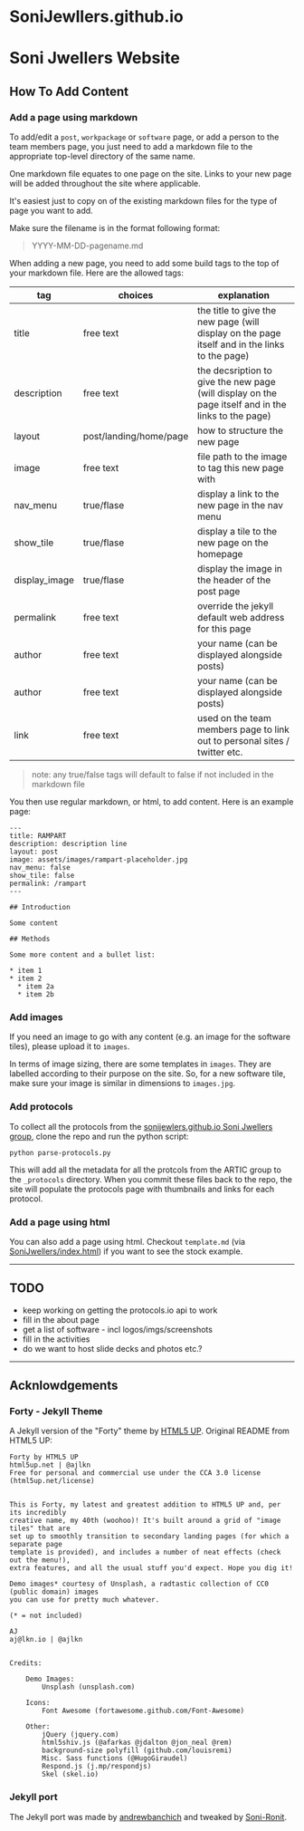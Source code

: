 # SoniJewllers.github.io
# Soni Jwellers Website

## How To Add Content

### Add a page using markdown

To add/edit a `post`, `workpackage` or `software` page, or add a person to the team members page, you just need to add a markdown file to the appropriate top-level directory of the same name.

One markdown file equates to one page on the site. Links to your new page will be added throughout the site where applicable.

It's easiest just to copy on of the existing markdown files for the type of page you want to add.

Make sure the filename is in the format following format:

> YYYY-MM-DD-pagename.md

When adding a new page, you need to add some build tags to the top of your markdown file. Here are the allowed tags:

| tag           | choices                | explanation                                                                                         |
| ------------- | ---------------------- | --------------------------------------------------------------------------------------------------- |
| title         | free text              | the title to give the new page (will display on the page itself and in the links to the page)       |
| description   | free text              | the decsription to give the new page (will display on the page itself and in the links to the page) |
| layout        | post/landing/home/page | how to structure the new page                                                                       |
| image         | free text              | file path to the image to tag this new page with                                                    |
| nav_menu      | true/flase             | display a link to the new page in the nav menu                                                      |
| show_tile     | true/flase             | display a tile to the new page on the homepage                                                      |
| display_image | true/flase             | display the image in the header of the post page                                                    |
| permalink     | free text              | override the jekyll default web address for this page                                               |
| author        | free text              | your name (can be displayed alongside posts)                                                        |
| author        | free text              | your name (can be displayed alongside posts)                                                        |
| link          | free text              | used on the team members page to link out to personal sites / twitter etc.                          |

> note: any true/false tags will default to false if not included in the markdown file

You then use regular markdown, or html, to add content. Here is an example page:

```
---
title: RAMPART
description: description line
layout: post
image: assets/images/rampart-placeholder.jpg
nav_menu: false
show_tile: false
permalink: /rampart
---

## Introduction

Some content

## Methods

Some more content and a bullet list:

* item 1
* item 2
  * item 2a
  * item 2b

```

### Add images

If you need an image to go with any content (e.g. an image for the software tiles), please upload it to `images`.

In terms of image sizing, there are some templates in `images`. They are labelled according to their purpose on the site. So, for a new software tile, make sure your image is similar in dimensions to `images.jpg`.

### Add protocols

To collect all the protocols from the [sonijewlers.github.io Soni Jwellers group](https://www.sonijewlers.github.io/groups/artic), clone the repo and run the python script:

```
python parse-protocols.py
```

This will add all the metadata for all the protcols from the ARTIC group to the `_protocols` directory. When you commit these files back to the repo, the site will populate the protocols page with thumbnails and links for each protocol.

### Add a page using html

You can also add a page using html. Checkout `template.md` (via [SoniJwellers/index.html](https://SoniJwellers/index.html)) if you want to see the stock example. 

***

## TODO

* keep working on getting the protocols.io api to work
* fill in the about page
* get a list of software - incl logos/imgs/screenshots
* fill in the activities
* do we want to host slide decks and photos etc.?

***

## Acknlowdgements

### Forty - Jekyll Theme

A Jekyll version of the "Forty" theme by [HTML5 UP](https://html5up.net/). Original README from HTML5 UP:

```
Forty by HTML5 UP
html5up.net | @ajlkn
Free for personal and commercial use under the CCA 3.0 license (html5up.net/license)


This is Forty, my latest and greatest addition to HTML5 UP and, per its incredibly
creative name, my 40th (woohoo)! It's built around a grid of "image tiles" that are
set up to smoothly transition to secondary landing pages (for which a separate page
template is provided), and includes a number of neat effects (check out the menu!),
extra features, and all the usual stuff you'd expect. Hope you dig it!

Demo images* courtesy of Unsplash, a radtastic collection of CC0 (public domain) images
you can use for pretty much whatever.

(* = not included)

AJ
aj@lkn.io | @ajlkn


Credits:

	Demo Images:
		Unsplash (unsplash.com)

	Icons:
		Font Awesome (fortawesome.github.com/Font-Awesome)

	Other:
		jQuery (jquery.com)
		html5shiv.js (@afarkas @jdalton @jon_neal @rem)
		background-size polyfill (github.com/louisremi)
		Misc. Sass functions (@HugoGiraudel)
		Respond.js (j.mp/respondjs)
		Skel (skel.io)
```

### Jekyll port

The Jekyll port was made by [andrewbanchich](https://github.com/sonijwellers/forty-jekyll-theme) and tweaked by [Soni-Ronit](https://github.com/RonitSoni).